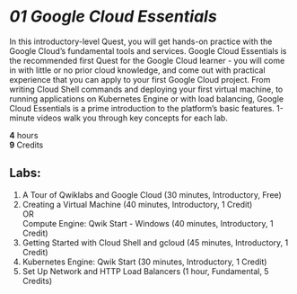# ***01 Google Cloud Essentials***

In this introductory-level Quest, you will get hands-on practice with the Google Cloud’s fundamental tools and services. Google Cloud Essentials is the recommended first Quest for the Google Cloud learner - you will come in with little or no prior cloud knowledge, and come out with practical experience that you can apply to your first Google Cloud project. From writing Cloud Shell commands and deploying your first virtual machine, to running applications on Kubernetes Engine or with load balancing, Google Cloud Essentials is a prime introduction to the platform’s basic features. 1-minute videos walk you through key concepts for each lab.

**4** hours  
**9** Credits

## Labs:
 1. A Tour of Qwiklabs and Google Cloud (30 minutes, Introductory, Free)
 2. Creating a Virtual Machine (40 minutes, Introductory, 1 Credit)  
    OR  
    Compute Engine: Qwik Start - Windows (40 minutes, Introductory, 1 Credit)
 3. Getting Started with Cloud Shell and gcloud (45 minutes, Introductory, 1 Credit)
 4. Kubernetes Engine: Qwik Start (30 minutes, Introductory, 1 Credit)
 5. Set Up Network and HTTP Load Balancers (1 hour, Fundamental, 5 Credits)